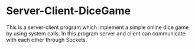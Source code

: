 # Server-Client-DiceGame
This is a server-client program which implement a simple online dice game by using system calls. 
In this program server and client can communicate with each other through Sockets.
